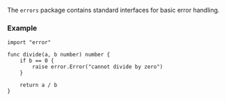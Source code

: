 The `errors` package contains standard interfaces for basic error handling.

### Example

```
import "error"

func divide(a, b number) number {
    if b == 0 {
        raise error.Error("cannot divide by zero")
    }

    return a / b
}
```
